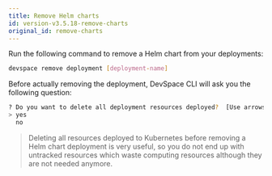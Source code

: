 ```yaml
---
title: Remove Helm charts
id: version-v3.5.18-remove-charts
original_id: remove-charts
---
```


Run the following command to remove a Helm chart from your deployments:
```bash
devspace remove deployment [deployment-name]
```

Before actually removing the deployment, DevSpace CLI will ask you the following question:
```bash
? Do you want to delete all deployment resources deployed?  [Use arrows to move, type to filter]
> yes
  no
```

> Deleting all resources deployed to Kubernetes before removing a Helm chart deployment is very useful, so you do not end up with untracked resources which waste computing resources although they are not needed anymore.

